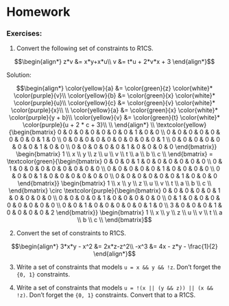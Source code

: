 # Homework

### Exercises:

1. Convert the following set of constraints to R1CS.
```math
\begin{align*}
z*v &= x*y+x*u\\
v &= t*u + 2*v*x + 3
\end{align*}
```
Solution:
```math
\begin{align*}

\color{yellow}{a} &= \color{green}{z} \color{white}*  \color{purple}{v}\\
\color{yellow}{b} &= \color{green}{x} \color{white}* \color{purple}{u}\\
\color{yellow}{c} &= \color{green}{v} \color{white}* \color{purple}{x}\\
\\
\color{yellow}{a} &= \color{green}{x} \color{white}* \color{purple}{y + b}\\
\color{yellow}{v} &= \color{green}{t} \color{white}* \color{purple}{u + 2 * c + 3}\\   
\\
\end{align*}
\\
\textcolor{yellow}{\begin{bmatrix}
0 & 0 & 0 & 0 & 0 & 0 & 0 & 1 & 0 & 0 \\
0 & 0 & 0 & 0 & 0 & 0 & 0 & 0 & 1 & 0 \\
0 & 0 & 0 & 0 & 0 & 0 & 0 & 0 & 0 & 1 \\
0 & 0 & 0 & 0 & 0 & 0 & 0 & 1 & 0 & 0 \\
0 & 0 & 0 & 0 & 0 & 1 & 0 & 0 & 0 & 0 
\end{bmatrix}} \begin{bmatrix}
1 \\
x \\
y \\
z \\
u \\
v \\
t \\
a \\
b \\
c \\
\end{bmatrix} = 
\textcolor{green}{\begin{bmatrix}
0 & 0 & 0 & 1 & 0 & 0 & 0 & 0 & 0 & 0 \\
0 & 1 & 0 & 0 & 0 & 0 & 0 & 0 & 0 & 0 \\
0 & 0 & 0 & 0 & 0 & 1 & 0 & 0 & 0 & 0 \\
0 & 0 & 0 & 1 & 0 & 0 & 0 & 0 & 0 & 0 \\
0 & 0 & 0 & 0 & 0 & 0 & 1 & 0 & 0 & 0 
\end{bmatrix}} \begin{bmatrix}
1 \\
x \\
y \\
z \\
u \\
v \\
t \\
a \\
b \\
c \\
\end{bmatrix} \circ 
\textcolor{purple}{\begin{bmatrix}
0 & 0 & 0 & 0 & 0 & 1 & 0 & 0 & 0 & 0 \\
0 & 0 & 0 & 0 & 1 & 0 & 0 & 0 & 0 & 0 \\
0 & 1 & 0 & 0 & 0 & 0 & 0 & 0 & 0 & 0 \\
0 & 0 & 1 & 0 & 0 & 0 & 0 & 0 & 1 & 0 \\
3 & 0 & 0 & 0 & 1 & 0 & 0 & 0 & 0 & 2 
\end{bmatrix}} \begin{bmatrix}
1 \\
x \\
y \\
z \\
u \\
v \\
t \\
a \\
b \\
c \\
\end{bmatrix}
```


2. Convert the set of constraints to R1CS.
```math
\begin{align*}
3*x*y - x^2 &= 2x*z-z^2\\
-x^3 &= 4x - z*y - \frac{1}{2}  
\end{align*}
```

3. Write a set of constraints that models `u = x && y && !z`. Don’t forget the `{0, 1}` constraints.

4. Write a set of constraints that models `u = !(x || (y && z)) || (x && !z)`. Don’t forget the `{0, 1}` constraints. Convert that to a R1CS.